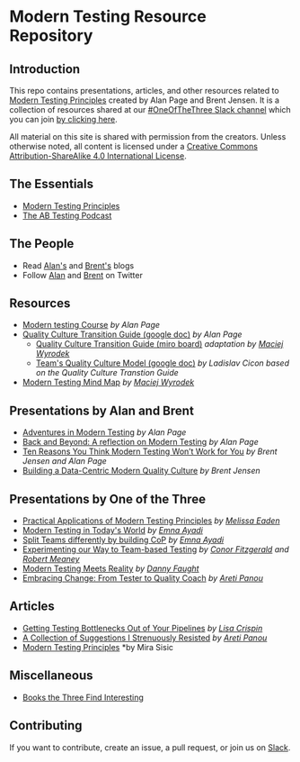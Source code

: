 # Modern Testing Resource Repository

## Introduction

This repo contains presentations, articles, and other resources related to [Modern Testing Principles](https://moderntesting.org/) created by Alan Page and Brent Jensen. It is a collection of resources shared at our [#OneOfTheThree Slack channel](https://oneofthethree.slack.com/) which you can join [by clicking here](https://join.slack.com/t/oneofthethree/shared_invite/enQtMzQ4NDAxNjE1OTg2LTExMzQwMmQ2NTBlYzcwYWI4Mjg3NjhmYThlYjdhZmIzZGNmM2MyMGNhNjExMGIwMmE2ODI2YjZmYzU2MmQ4NGQ).

All material on this site is shared with permission from the creators.  Unless otherwise noted, all content is licensed under a [Creative Commons Attribution-ShareAlike 4.0 International License](https://creativecommons.org/licenses/by-sa/4.0/).

## The Essentials
- [Modern Testing Principles](https://moderntesting.org/)
- [The AB Testing Podcast](https://anchor.fm/abtesting)

## The People
- Read [Alan's](https://angryweasel.com/blog/) and [Brent's](https://testastic.wordpress.com/) blogs
- Follow [Alan](https://twitter.com/alanpage?lang=en) and [Brent](https://twitter.com/BrentMJensen) on Twitter

## Resources
- [Modern testing Course](https://www.ministryoftesting.com/dojo/courses/introduction-to-modern-testing-alan-page) *by Alan Page*
- [Quality Culture Transition Guide (google doc)](https://docs.google.com/spreadsheets/d/1kan20hYsdbvk7HW4si-X6Ve1fLtCeTI2H_PjiniKsxY/edit?usp=sharing) *by Alan Page*
   - [Quality Culture Transition Guide (miro board)](https://miro.com/app/board/o9J_lxoBNX4=/?share_link_id=893740643967) *adaptation by [Maciej Wyrodek](https://github.com/mwyrodek)*
   - [Team's Quality Culture Model (google doc)](https://docs.google.com/spreadsheets/d/1rlEmCR76oYoFvvXExKaFo3dgqT8LGd97SPNOr7n9b7I/edit#gid=1338066538) *by Ladislav Cicon based on the Quality Culture Transtion Guide*
- [Modern Testing Mind Map](https://github.com/mwyrodek/ModernTestingMindMap) *by [Maciej Wyrodek](https://github.com/mwyrodek)*

## Presentations by Alan and Brent
- [Adventures in Modern Testing](https://www.youtube.com/watch?v=7IAkkpI5YhA) *by Alan Page*
- [Back and Beyond: A reflection on Modern Testing](https://vimeo.com/372252456)  *by Alan Page*
- [Ten Reasons You Think Modern Testing Won’t Work for You](https://www.youtube.com/watch?&v=heU3xHqWecE) *by Brent Jensen and Alan Page*
- [Building a Data-Centric Modern Quality Culture](https://www.youtube.com/watch?v=7Q87RqN_FcM) *by Brent Jensen*

## Presentations by One of the Three
- [Practical Applications of Modern Testing Principles](https://github.com/MelTheTester/practical_application_of_mtp) *by [Melissa Eaden](https://twitter.com/melthetester)*
- [Modern Testing in Today's World](https://github.com/moderntesting/resources/blob/master/presentations/Modern_Testing_In_Today_World_Final_Version.pptx) *by [Emna Ayadi](https://twitter.com/emna__ayadi)*
- [Split Teams differently by building CoP](https://speakerdeck.com/eayedi/split-teams-differently-by-building-cop) *by [Emna Ayadi](https://twitter.com/emna__ayadi)*
- [Experimenting our Way to Team-based Testing](https://www.slideshare.net/ConorFitzgerald8/experimenting-our-way-to-teambased-testing-soft-test-2019-final-version) *by [Conor Fitzgerald](https://twitter.com/conorfi) and [Robert Meaney](https://twitter.com/RobMeaney)*
- [Modern Testing Meets Reality](https://www.youtube.com/watch?v=bhn3tGP0XFY&t=11m58s) *by [Danny Faught](https://twitter.com/swalchemist)*
- [Embracing Change: From Tester to Quality Coach](https://noti.st/unremarkableqa/eKU5vW/embracing-change-from-tester-to-quality-coach) *by [Areti Panou](https://twitter.com/unremarkableQA)*

## Articles
- [Getting Testing Bottlenecks Out of Your Pipelines](https://devops.com/get-testing-bottlenecks-out-of-your-pipelines/) *by [Lisa Crispin](https://lisacrispin.com/)*
- [A Collection of Suggestions I Strenuously Resisted](https://unremarkabletester.com/2019/05/08/a-collection-of-suggestions-i-strenuously-resisted/) *by [Areti Panou](https://twitter.com/unremarkableQA)*
- [Modern Testing Principles](https://blog.testproject.io/2022/04/21/modern-testing-principles/) *by Mira Sisic

## Miscellaneous

- [Books the Three Find Interesting](https://github.com/moderntesting/resources/blob/master/miscellaneous/Books%20the%20Three%20Find%20Interesting.md)


## Contributing

If you want to contribute, create an issue, a pull request, or join us on [Slack](https://oneofthethree.slack.com/).
